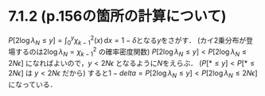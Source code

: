 # 7.1.2 (p.156の箇所の計算について)
$P[2\log\lambda_N \leq y] = \int_0^y \chi_{k-1}^2(x)\,\mathrm{d}x = 1 - \delta$となる$y$をさがす．
(カイ2乗分布が登場するのは$2\log\lambda_N = \chi_{k-1}^2$ の確率密度関数)
$P[2\log\lambda_N \leq y] < P[2\log\lambda_N \leq 2N\epsilon]$ になればよいので，$y < 2N\epsilon$ となるように$N$をえらぶ．
($P[* \leq y] < P[ * \leq 2N\epsilon]$ は $y < 2N\epsilon$ だから)
すると$1-delta = P[2\log\lambda_N \leq y] < P[2\log\lambda_N \leq 2N\epsilon]$になっている．